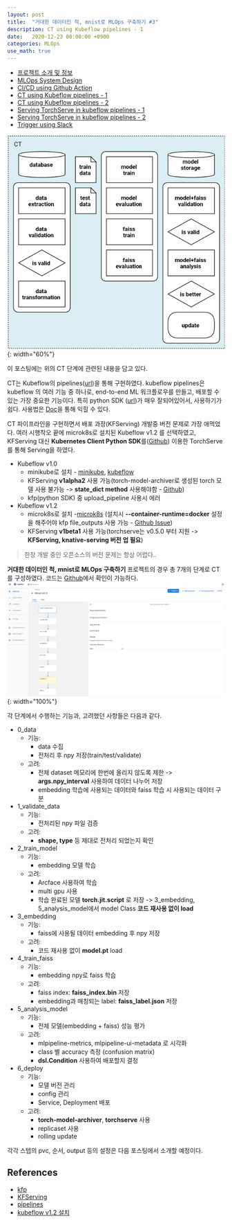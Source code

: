 ```yaml
---
layout: post
title:  "거대한 데이터인 척, mnist로 MLOps 구축하기 #3"
description: CT using Kubeflow pipelines - 1
date:   2020-12-23 00:00:00 +0900
categories: MLOps
use_math: true
---
```


- [프로젝트 소개 및 정보](https://byeongjokim.github.io/posts/MLOps-Toy-Project-0/)
- [MLOps System Design](https://byeongjokim.github.io/posts/MLOps-Toy-Project-1/)
- [CI/CD using Github Action](https://byeongjokim.github.io/posts/MLOps-Toy-Project-2/)
- [CT using Kubeflow pipelines - 1](https://byeongjokim.github.io/posts/MLOps-Toy-Project-3/)
- [CT using Kubeflow pipelines - 2](https://byeongjokim.github.io/posts/MLOps-Toy-Project-4/)
- [Serving TorchServe in kubeflow pipelines - 1](https://byeongjokim.github.io/posts/MLOps-Toy-Project-5/)
- [Serving TorchServe in kubeflow pipelines - 2](https://byeongjokim.github.io/posts/MLOps-Toy-Project-6/)
- [Trigger using Slack](https://byeongjokim.github.io/posts/MLOps-Toy-Project-7/)

![pipeline](https://raw.githubusercontent.com/byeongjokim/byeongjokim.github.io/master/assets/images/mlops3/pipeline.png){: width="60%"}

이 포스팅에는 위의 CT 단계에 관련된 내용을 담고 있다.

CT는 Kubeflow의 pipelines([url](https://www.kubeflow.org/docs/pipelines/))을 통해 구현하였다. kubeflow pipelines은 kubeflow 의 여러 기능 중 하나로, end-to-end ML 워크플로우를 만들고, 배포할 수 있는 가장 중요한 기능이다. 특히 python SDK ([url](https://www.kubeflow.org/docs/pipelines/sdk/))가 매우 잘되어있어서, 사용하기가 쉽다. 사용법은 [Doc](https://kubeflow-pipelines.readthedocs.io/en/stable/index.html)을 통해 익힐 수 있다.

CT 파이프라인을 구현하면서 배포 과정(KFServing) 개발중 버전 문제로 가장 애먹었다. 여러 시행착오 끝에 microk8s로 설치된 Kubeflow v1.2 를 선택하였고, KFServing 대신 **Kubernetes Client Python SDK**를([Github](https://github.com/kubernetes-client/python)) 이용한 TorchServe를 통해 Serving을 하였다.
- Kubeflow v1.0
    - minikube로 설치 - [minikube](https://www.kubeflow.org/docs/started/workstation/minikube-linux/#install-minikube), [kubeflow](https://byeongjokim.github.io/posts/install-kubeflow/)
    - KFServing **v1alpha2** 사용 가능(torch-model-archiver로 생성된 torch 모델 사용 불가능 -> **state_dict method** 사용해야함 - [Github](https://github.com/kubeflow/kfserving/tree/master/docs/samples/v1alpha2/pytorch))
    - kfp(python SDK) 중 upload_pipeline 사용시 에러
- Kubeflow v1.2
    - microk8s로 설치 -[microk8s](https://gist.github.com/etheleon/80414516c7fbc7147a5718b9897b1518#install-microk8s) (설치시 **--container-runtime=docker** 설정을 해주어야 kfp file_outputs 사용 가능 - [Github Issue](https://github.com/kubeflow/pipelines/issues/1471))
    - KFServing **v1beta1** 사용 가능(torchserve는 v0.5.0 부터 지원 -> **KFServing, knative-serving 버전 업 필요**)

> 한창 개발 중인 오픈소스의 버전 문제는 항상 어렵다..

**거대한 데이터인 척, mnist로 MLOps 구축하기** 프로젝트의 경우 총 7개의 단계로 CT를 구성하였다. 코드는 [Github](https://github.com/byeongjokim/MLOps-Example)에서 확인이 가능하다.
![kubeflow](https://raw.githubusercontent.com/byeongjokim/byeongjokim.github.io/master/assets/images/mlops3/kubeflow.PNG){: width="100%"}

각 단계에서 수행하는 기능과, 고려했던 사항들은 다음과 같다.

- 0_data
    - 기능:
        - data 수집
        - 전처리 후 npy 저장(train/test/validate)
    - 고려:
        - 전체 dataset 메모리에 한번에 올리지 않도록 제한 -> **args.npy_interval** 사용하여 데이터 나누어 저장
        - embedding 학습에 사용되는 데이터와 faiss 학습 시 사용되는 데이터 구분
- 1_validate_data
    - 기능:
        - 전처리된 npy 파일 검증
    - 고려:
        - **shape, type** 등 제대로 전처리 되었는지 확인
- 2_train_model
    - 기능:
        - embedding 모델 학습
    - 고려:
        - Arcface 사용하여 학습
        - multi gpu 사용
        - 학습 완료된 모델 **torch.jit.script** 로 저장 -> 3_embedding, 5_analysis_model에서 model Class **코드 재사용 없이 load**
- 3_embedding
    - 기능:
        - faiss에 사용될 데이터 embedding 후 npy 저장
    - 고려:
        - 코드 재사용 없이 **model.pt** load
- 4_train_faiss
    - 기능:
        - embedding npy로 faiss 학습
    - 고려:
        - faiss index: **faiss_index.bin** 저장
        - embedding과 매칭되는 label: **faiss_label.json** 저장
- 5_analysis_model
    - 기능:
        - 전체 모델(embedding + faiss) 성능 평가
    - 고려:
        - mlpipeline-metrics, mlpipeline-ui-metadata 로 시각화
        - class 별 accuracy 측정 (confusion matrix)
        - **dsl.Condition** 사용하여 배포할지 결정
- 6_deploy
    - 기능:
        - 모델 버전 관리
        - config 관리
        - Service, Deployment 배포
    - 고려:
        - **torch-model-archiver**, **torchserve** 사용
        - replicaset 사용
        - rolling update

각각 스텝의 pvc, 순서, output 등의 설정은 다음 포스팅에서 소개할 예정이다.

## References
- [kfp](https://kubeflow-pipelines.readthedocs.io/en/stable/source/kfp.dsl.html)
- [KFServing](https://github.com/kubeflow/kfserving)
- [pipelines](https://github.com/kubeflow/pipelines)
- [kubeflow v1.2 설치](https://gist.github.com/etheleon/80414516c7fbc7147a5718b9897b1518#install-microk8s)